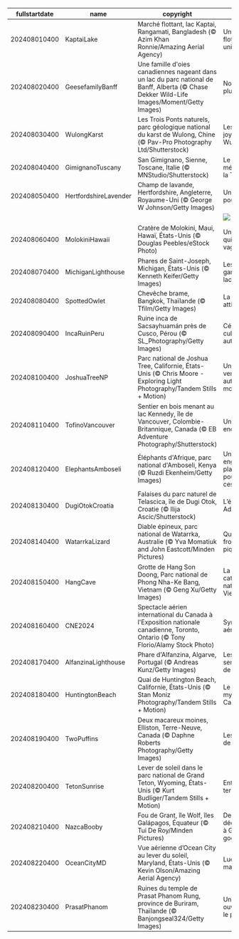 |fullstartdate|name|copyright|title|image|
|--|--|--|--|--|
202408010400|KaptaiLake|Marché flottant, lac Kaptai, Rangamati, Bangladesh (© Azim Khan Ronnie/Amazing Aerial Agency)|Un marché flottant unique|![](/fr-CA/2024/08/202408010400KaptaiLake.jpg)|
202408020400|GeesefamilyBanff|Une famille d'oies canadiennes nageant dans un lac du parc national de Banff, Alberta (© Chase Dekker Wild-Life Images/Moment/Getty Images)|Nos amis à plumes|![](/fr-CA/2024/08/202408020400GeesefamilyBanff.jpg)|
202408030400|WulongKarst|Les Trois Ponts naturels, parc géologique national du karst de Wulong, Chine (© Pav-Pro Photography Ltd/Shutterstock)|Les trois joyaux de Wulong|![](/fr-CA/2024/08/202408030400WulongKarst.jpg)|
202408040400|GimignanoTuscany|San Gimignano, Sienne, Toscane, Italie (© MNStudio/Shutterstock)|Le joyau médiéval de la Toscane|![](/fr-CA/2024/08/202408040400GimignanoTuscany.jpg)|
202408050400|HertfordshireLavender|Champ de lavande, Hertfordshire, Angleterre, Royaume-Uni (© George W Johnson/Getty Images)|Une mer de pourpre|![](/fr-CA/2024/08/202408050400HertfordshireLavender.jpg)|
||||![](/fr-CA/2024/08/.jpg)|
202408060400|MolokiniHawaii|Cratère de Molokini, Maui, Hawaï, États-Unis (© Douglas Peebles/eStock Photo)|Un cratère qui fait des vagues|![](/fr-CA/2024/08/202408060400MolokiniHawaii.jpg)|
202408070400|MichiganLighthouse|Phares de Saint-Joseph, Michigan, États-Unis (© Kenneth Keifer/Getty Images)|Les gardiens du lac|![](/fr-CA/2024/08/202408070400MichiganLighthouse.jpg)|
202408080400|SpottedOwlet|Chevêche brame, Bangkok, Thaïlande (© Tfilm/Getty Images)|La chouette attitude|![](/fr-CA/2024/08/202408080400SpottedOwlet.jpg)|
202408090400|IncaRuinPeru|Ruine inca de Sacsayhuamán près de Cusco, Pérou (© SL_Photography/Getty Images)|Célébrons la culture autochtone|![](/fr-CA/2024/08/202408090400IncaRuinPeru.jpg)|
202408100400|JoshuaTreeNP|Parc national de Joshua Tree, Californie, États-Unis (© Chris Moore - Exploring Light Photography/Tandem Stills + Motion)|Un paysage venu d’un autre monde|![](/fr-CA/2024/08/202408100400JoshuaTreeNP.jpg)|
202408110400|TofinoVancouver|Sentier en bois menant au lac Kennedy, île de Vancouver, Colombie-Britannique, Canada (© EB Adventure Photography/Shutterstock)|Un chemin enchanté|![](/fr-CA/2024/08/202408110400TofinoVancouver.jpg)|
202408120400|ElephantsAmboseli|Éléphants d'Afrique, parc national d'Amboseli, Kenya (© Ruzdi Ekenheim/Getty Images)|Un engagement planétaire pour sauver ces géants|![](/fr-CA/2024/08/202408120400ElephantsAmboseli.jpg)|
202408130400|DugiOtokCroatia|Falaises du parc naturel de Telascica, île de Dugi Otok, Croatie (© Ilija Ascic/Shutterstock)|L’éden Adriatique|![](/fr-CA/2024/08/202408130400DugiOtokCroatia.jpg)|
202408140400|WatarrkaLizard|Diable épineux, parc national de Watarrka, Australie (© Yva Momatiuk and John Eastcott/Minden Pictures)|Qui s'y frotte s'y pique!|![](/fr-CA/2024/08/202408140400WatarrkaLizard.jpg)|
202408150400|HangCave|Grotte de Hang Son Doong, Parc national de Phong Nha-Ke Bang, Vietnam (© Geng Xu/Getty Images)|La cathédrale naturelle du Vietnam|![](/fr-CA/2024/08/202408150400HangCave.jpg)|
202408160400|CNE2024|Spectacle aérien international du Canada à l'Exposition nationale canadienne, Toronto, Ontario (© Tony Florio/Alamy Stock Photo)|Symphonie aérienne|![](/fr-CA/2024/08/202408160400CNE2024.jpg)|
202408170400|AlfanzinaLighthouse|Phare d'Alfanzina, Algarve, Portugal (© Andreas Kunz/Getty Images)|Les sentinelles de la mer|![](/fr-CA/2024/08/202408170400AlfanzinaLighthouse.jpg)|
202408180400|HuntingtonBeach|Quai de Huntington Beach, Californie, États-Unis (© Stan Moniz Photography/Tandem Stills + Motion)|Le quai mythique de Californie|![](/fr-CA/2024/08/202408180400HuntingtonBeach.jpg)|
202408190400|TwoPuffins|Deux macareux moines, Elliston, Terre-Neuve, Canada (© Daphne Roberts Photography/Getty Images)|Les clowns de la mer|![](/fr-CA/2024/08/202408190400TwoPuffins.jpg)|
202408200400|TetonSunrise|Lever de soleil dans le parc national de Grand Teton, Wyoming, États-Unis (© Kurt Budliger/Tandem Stills + Motion)|Entre ciel et terre|![](/fr-CA/2024/08/202408200400TetonSunrise.jpg)|
202408210400|NazcaBooby|Fou de Grant, île Wolf, îles Galápagos, Équateur (© Tui De Roy/Minden Pictures)|Des découvertes à Galápa-gogo|![](/fr-CA/2024/08/202408210400NazcaBooby.jpg)|
202408220400|OceanCityMD|Vue aérienne d’Ocean City au lever du soleil, Maryland, États-Unis (© Kevin Olson/Amazing Aerial Agency)|Lueur matinale|![](/fr-CA/2024/08/202408220400OceanCityMD.jpg)|
202408230400|PrasatPhanom|Ruines du temple de Prasat Phanom Rung, province de Buriram, Thaïlande (© Banjongseal324/Getty Images)|Une porte ouverte sur le passé|![](/fr-CA/2024/08/202408230400PrasatPhanom.jpg)|
